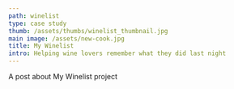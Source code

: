 ```yaml
---
path: winelist
type: case study
thumb: /assets/thumbs/winelist_thumbnail.jpg
main image: /assets/new-cook.jpg
title: My Winelist
intro: Helping wine lovers remember what they did last night
---
```

A post about My Winelist project

